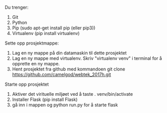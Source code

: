  Du trenger:
 1. Git
 2. Python
 3. Pip (sudo apt-get install pip (eller pip3))
 4. Virtualenv (pip install virtualenv)
 
 Sette opp prosjektmappe:
 1. Lag en ny mappe på din datamaskin til dette prosjektet
 2. Lag en ny mappe med virtualenv. Skriv "virtualenv venv" i terminal for å opprette en ny mappe.
 3. Hent prosjektet fra github med kommandoen git clone https://github.com/camelgod/webtek_2017h.git
 
 Starte opp prosjektet
 1. Aktiver det virituelle miljøet ved å taste . venv/bin/activate
 2. Installer Flask (pip install Flask)
 3. gå inn i mappen og python run.py for å starte flask
